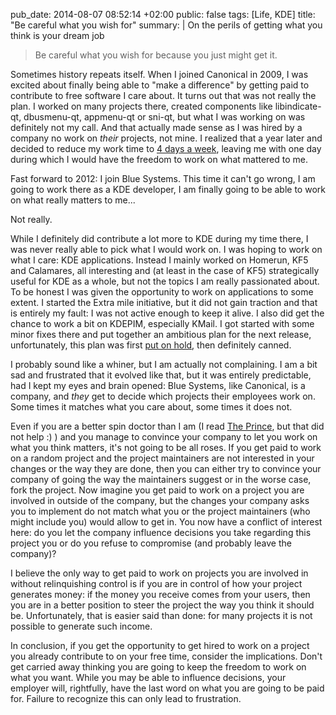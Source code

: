 pub_date: 2014-08-07 08:52:14 +02:00
public: false
tags: [Life, KDE]
title: "Be careful what you wish for"
summary: |
    On the perils of getting what you think is your dream job

> Be careful what you wish for because you just might get it.

Sometimes history repeats itself. When I joined Canonical in 2009, I was excited about finally being able to "make a difference" by getting paid to contribute to free software I care about. It turns out that was not really the plan. I worked on many projects there, created components like libindicate-qt, dbusmenu-qt, appmenu-qt or sni-qt, but what I was working on was definitely not my call. And that actually made sense as I was hired by a company no work on *their* projects, not mine. I realized that a year later and decided to reduce my work time to [4 days a week](/2010/inflexion), leaving me with one day during which I would have the freedom to work on what mattered to me.

Fast forward to 2012: I join Blue Systems. This time it can't go wrong, I am going to work there as a KDE developer, I am finally going to be able to work on what really matters to me...

Not really.

While I definitely did contribute a lot more to KDE during my time there, I was never really able to pick what I would work on. I was hoping to work on what I care: KDE applications. Instead I mainly worked on Homerun, KF5 and Calamares, all interesting and (at least in the case of KF5) strategically useful for KDE as a whole, but not the topics I am really passionated about. To be honest I was given the opportunity to work on applications to some extent. I started the Extra mile initiative, but it did not gain traction and that is entirely my fault: I was not active enough to keep it alive. I also did get the chance to work a bit on KDEPIM, especially KMail. I got started with some minor fixes there and put together an ambitious plan for the next release, unfortunately, this plan was first [put on hold](/2013/frameworks-5-push), then definitely canned.

I probably sound like a whiner, but I am actually not complaining. I am a bit sad and frustrated that it evolved like that, but it was entirely predictable, had I kept my eyes and brain opened: Blue Systems, like Canonical, is a company, and *they* get to decide which projects their employees work on. Some times it matches what you care about, some times it does not.

Even if you are a better spin doctor than I am (I read [The Prince][prince], but that did not help :) ) and you manage to convince your company to let you work on what you think matters, it's not going to be all roses. If you get paid to work on a random project and the project maintainers are not interested in your changes or the way they are done, then you can either try to convince your company of going the way the maintainers suggest or in the worse case, fork the project. Now imagine you get paid to work on a project you are involved in outside of the company, but the changes your company asks you to implement do not match what you or the project maintainers (who might include you) would allow to get in. You now have a conflict of interest here: do you let the company influence decisions you take regarding this project you or do you refuse to compromise (and probably leave the company)?

I believe the only way to get paid to work on projects you are involved in without relinquishing control is if you are in control of how your project generates money: if the money you receive comes from your users, then you are in a better position to steer the project the way you think it should be. Unfortunately, that is easier said than done: for many projects it is not possible to generate such income.

[prince]: https://en.wikipedia.org/wiki/The_Prince

In conclusion, if you get the opportunity to get hired to work on a project you already contribute to on your free time, consider the implications. Don't get carried away thinking you are going to keep the freedom to work on what you want. While you may be able to influence decisions, your employer will, rightfully, have the last word on what you are going to be paid for. Failure to recognize this can only lead to frustration.

